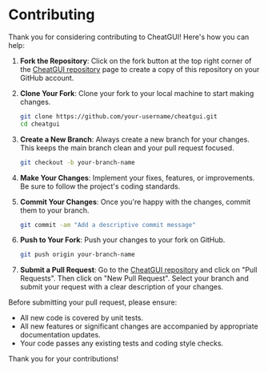 # Contributing

Thank you for considering contributing to CheatGUI! Here's how you can help:

1. **Fork the Repository**: Click on the fork button at the top right corner of the [CheatGUI repository](https://github.com/cat-125/cheatgui) page to create a copy of this repository on your GitHub account.

2. **Clone Your Fork**: Clone your fork to your local machine to start making changes.

   ```bash
   git clone https://github.com/your-username/cheatgui.git
   cd cheatgui
   ```

3. **Create a New Branch**: Always create a new branch for your changes. This keeps the main branch clean and your pull request focused.

   ```bash
   git checkout -b your-branch-name
   ```

4. **Make Your Changes**: Implement your fixes, features, or improvements. Be sure to follow the project's coding standards.

5. **Commit Your Changes**: Once you're happy with the changes, commit them to your branch.

   ```bash
   git commit -am "Add a descriptive commit message"
   ```

6. **Push to Your Fork**: Push your changes to your fork on GitHub.

   ```bash
   git push origin your-branch-name
   ```

7. **Submit a Pull Request**: Go to the [CheatGUI repository](https://github.com/cat-125/cheatgui) and click on "Pull Requests". Then click on "New Pull Request". Select your branch and submit your request with a clear description of your changes.

Before submitting your pull request, please ensure:

- All new code is covered by unit tests.
- All new features or significant changes are accompanied by appropriate documentation updates.
- Your code passes any existing tests and coding style checks.

Thank you for your contributions!
